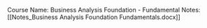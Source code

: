 Course Name: Business Analysis Foundation - Fundamental
Notes: [[Notes_Business Analysis Foundation Fundamentals.docx]]
